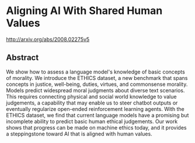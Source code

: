 # Aligning AI With Shared Human Values
http://arxiv.org/abs/2008.02275v5
## Abstract
We show how to assess a language model's knowledge of basic concepts of morality. We introduce the ETHICS dataset, a new benchmark that spans concepts in justice, well-being, duties, virtues, and commonsense morality. Models predict widespread moral judgments about diverse text scenarios. This requires connecting physical and social world knowledge to value judgements, a capability that may enable us to steer chatbot outputs or eventually regularize open-ended reinforcement learning agents. With the ETHICS dataset, we find that current language models have a promising but incomplete ability to predict basic human ethical judgements. Our work shows that progress can be made on machine ethics today, and it provides a steppingstone toward AI that is aligned with human values.